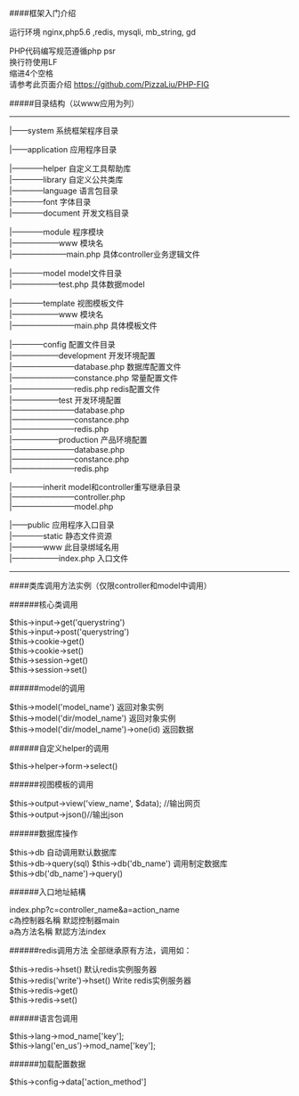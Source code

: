 ####框架入门介绍 

运行环境 nginx,php5.6 ,redis, mysqli, mb_string, gd 

PHP代码编写规范遵循php psr  
换行符使用LF   
缩进4个空格  
请参考此页面介绍  https://github.com/PizzaLiu/PHP-FIG  


#####目录结构（以www应用为列）

---

  
|——system    系统框架程序目录  
 
|——application  应用程序目录  

|————helper   自定义工具帮助库  
|————library  自定义公共类库  
|————language  语言包目录  
|————font 字体目录  
|————document 开发文档目录  

|————module   程序模块  
|——————www  模块名  
|———————main.php 具体controller业务逻辑文件  

|————model    model文件目录  
|——————test.php 具体数据model 
  
|————template  视图模板文件  
|——————www  模块名   
|————————main.php 具体模板文件  
  
|————config    配置文件目录  
|——————development 开发环境配置  
|————————database.php 数据库配置文件  
|————————constance.php 常量配置文件  
|————————redis.php redis配置文件  
|——————test 开发环境配置  
|————————database.php   
|————————constance.php   
|————————redis.php   
|——————production 产品环境配置  
|————————database.php   
|————————constance.php   
|————————redis.php   

|————inherit    model和controller重写继承目录  
|————————controller.php   
|————————model.php   
  
|——public    应用程序入口目录  
|————static    静态文件资源  
|————www   此目录绑域名用  
|——————index.php    入口文件  
 
--- 

####类库调用方法实例（仅限controller和model中调用） 

######核心类调用 

$this->input->get('querystring')  
$this->input->post('querystring')  
$this->cookie->get()   
$this->cookie->set()  
$this->session->get()  
$this->session->set()  

######model的调用 

$this->model('model_name') 返回对象实例  
$this->model('dir/model_name') 返回对象实例  
$this->model('dir/model_name')->one(id) 返回数据  
 
######自定义helper的调用  

$this->helper->form->select()   
  
######视图模板的调用  

$this->output->view('view_name', $data); //输出网页  
$this->output->json()//输出json  
 
######数据库操作 

$this->db  自动调用默认数据库  
$this->db->query(sql) 
$this->db('db_name') 调用制定数据库  
$this->db('db_name')->query()  
 
######入口地址結構 

index.php?c=controller_name&a=action_name  
c為控制器名稱 默認控制器main  
a為方法名稱 默認方法index  
 
######redis调用方法 
全部继承原有方法，调用如：  

$this->redis->hset()  默认redis实例服务器  
$this->redis('write')->hset() Write redis实例服务器  
$this->redis->get()  
$this->redis->set()  
 
 
######语言包调用  

$this->lang->mod_name['key'];  
$this->lang('en_us')->mod_name['key'];  
 
######加载配置数据  

$this->config->data['action_method']  
 
